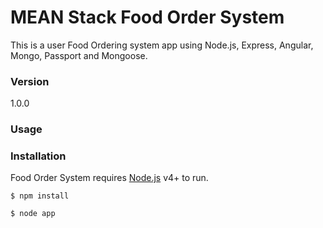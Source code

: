 # MEAN Stack Food Order System

This is a user Food Ordering system app using Node.js, Express, Angular, Mongo, Passport and Mongoose. 

### Version
1.0.0

### Usage


### Installation

Food Order System requires [Node.js](https://nodejs.org/) v4+ to run.

```shell
$ npm install
```

```shell
$ node app
```